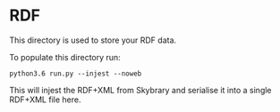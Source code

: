 # RDF

This directory is used to store your RDF data.

To populate this directory run:

```
python3.6 run.py --injest --noweb
```

This will injest the RDF+XML from Skybrary and
serialise it into a single RDF+XML file here.
